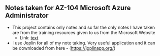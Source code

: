 ## Notes taken for AZ-104 Microsoft Azure Administrator
- This project contains only notes and so far the only notes I have taken are from the training resources given to us from the Microsoft Website
    - Link: [text](https://learn.microsoft.com/en-us/training/courses/az-104t00)
        <br/>
- I use Joplin for all of my note taking. Very useful application and it can be downloaded from here - (https://joplinapp.org/)
